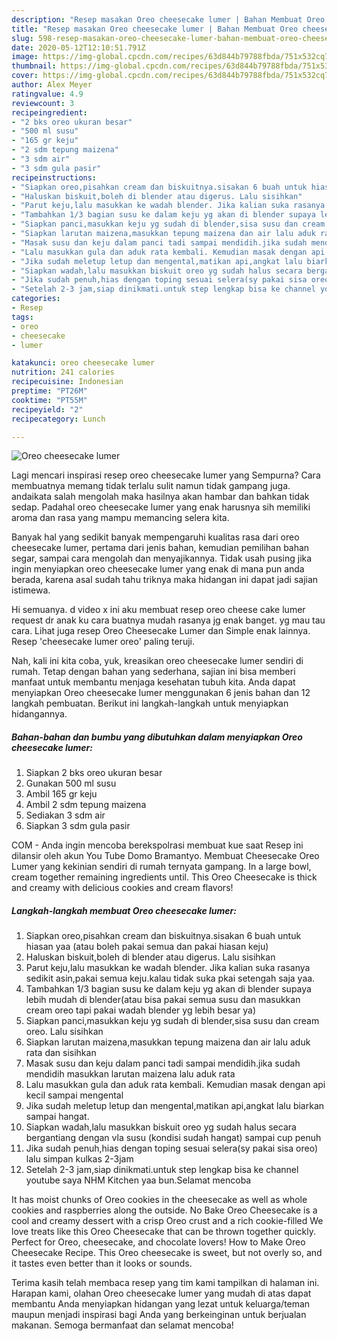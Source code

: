 ```yaml
---
description: "Resep masakan Oreo cheesecake lumer | Bahan Membuat Oreo cheesecake lumer Yang Enak Banget"
title: "Resep masakan Oreo cheesecake lumer | Bahan Membuat Oreo cheesecake lumer Yang Enak Banget"
slug: 598-resep-masakan-oreo-cheesecake-lumer-bahan-membuat-oreo-cheesecake-lumer-yang-enak-banget
date: 2020-05-12T12:10:51.791Z
image: https://img-global.cpcdn.com/recipes/63d844b79788fbda/751x532cq70/oreo-cheesecake-lumer-foto-resep-utama.jpg
thumbnail: https://img-global.cpcdn.com/recipes/63d844b79788fbda/751x532cq70/oreo-cheesecake-lumer-foto-resep-utama.jpg
cover: https://img-global.cpcdn.com/recipes/63d844b79788fbda/751x532cq70/oreo-cheesecake-lumer-foto-resep-utama.jpg
author: Alex Meyer
ratingvalue: 4.9
reviewcount: 3
recipeingredient:
- "2 bks oreo ukuran besar"
- "500 ml susu"
- "165 gr keju"
- "2 sdm tepung maizena"
- "3 sdm air"
- "3 sdm gula pasir"
recipeinstructions:
- "Siapkan oreo,pisahkan cream dan biskuitnya.sisakan 6 buah untuk hiasan yaa (atau boleh pakai semua dan pakai hiasan keju)"
- "Haluskan biskuit,boleh di blender atau digerus. Lalu sisihkan"
- "Parut keju,lalu masukkan ke wadah blender. Jika kalian suka rasanya sedikit asin,pakai semua keju.kalau tidak suka pkai setengah saja yaa."
- "Tambahkan 1/3 bagian susu ke dalam keju yg akan di blender supaya lebih mudah di blender(atau bisa pakai semua susu dan masukkan cream oreo tapi pakai wadah blender yg lebih besar ya)"
- "Siapkan panci,masukkan keju yg sudah di blender,sisa susu dan cream oreo. Lalu sisihkan"
- "Siapkan larutan maizena,masukkan tepung maizena dan air lalu aduk rata dan sisihkan"
- "Masak susu dan keju dalam panci tadi sampai mendidih.jika sudah mendidih masukkan larutan maizena lalu aduk rata"
- "Lalu masukkan gula dan aduk rata kembali. Kemudian masak dengan api kecil sampai mengental"
- "Jika sudah meletup letup dan mengental,matikan api,angkat lalu biarkan sampai hangat."
- "Siapkan wadah,lalu masukkan biskuit oreo yg sudah halus secara bergantiang dengan vla susu (kondisi sudah hangat) sampai cup penuh"
- "Jika sudah penuh,hias dengan toping sesuai selera(sy pakai sisa oreo) lalu simpan kulkas 2-3jam"
- "Setelah 2-3 jam,siap dinikmati.untuk step lengkap bisa ke channel youtube saya NHM Kitchen yaa bun.Selamat mencoba"
categories:
- Resep
tags:
- oreo
- cheesecake
- lumer

katakunci: oreo cheesecake lumer 
nutrition: 241 calories
recipecuisine: Indonesian
preptime: "PT26M"
cooktime: "PT55M"
recipeyield: "2"
recipecategory: Lunch

---
```



![Oreo cheesecake lumer](https://img-global.cpcdn.com/recipes/63d844b79788fbda/751x532cq70/oreo-cheesecake-lumer-foto-resep-utama.jpg)

Lagi mencari inspirasi resep oreo cheesecake lumer yang Sempurna? Cara membuatnya memang tidak terlalu sulit namun tidak gampang juga. andaikata salah mengolah maka hasilnya akan hambar dan bahkan tidak sedap. Padahal oreo cheesecake lumer yang enak harusnya sih memiliki aroma dan rasa yang mampu memancing selera kita.

Banyak hal yang sedikit banyak mempengaruhi kualitas rasa dari oreo cheesecake lumer, pertama dari jenis bahan, kemudian pemilihan bahan segar, sampai cara mengolah dan menyajikannya. Tidak usah pusing jika ingin menyiapkan oreo cheesecake lumer yang enak di mana pun anda berada, karena asal sudah tahu triknya maka hidangan ini dapat jadi sajian istimewa.

Hi semuanya. d video x ini aku membuat resep oreo cheese cake lumer request dr anak ku cara buatnya mudah rasanya jg enak banget. yg mau tau cara. Lihat juga resep Oreo Cheesecake Lumer dan Simple enak lainnya. Resep &#39;cheesecake lumer oreo&#39; paling teruji.


Nah, kali ini kita coba, yuk, kreasikan oreo cheesecake lumer sendiri di rumah. Tetap dengan bahan yang sederhana, sajian ini bisa memberi manfaat untuk membantu menjaga kesehatan tubuh kita. Anda dapat menyiapkan Oreo cheesecake lumer menggunakan 6 jenis bahan dan 12 langkah pembuatan. Berikut ini langkah-langkah untuk menyiapkan hidangannya.

<!--inarticleads1-->

##### Bahan-bahan dan bumbu yang dibutuhkan dalam menyiapkan Oreo cheesecake lumer:

1. Siapkan 2 bks oreo ukuran besar
1. Gunakan 500 ml susu
1. Ambil 165 gr keju
1. Ambil 2 sdm tepung maizena
1. Sediakan 3 sdm air
1. Siapkan 3 sdm gula pasir


COM - Anda ingin mencoba berekspolrasi membuat kue saat Resep ini dilansir oleh akun You Tube Domo Bramantyo. Membuat Cheesecake Oreo Lumer yang kekinian sendiri di rumah ternyata gampang. In a large bowl, cream together remaining ingredients until. This Oreo Cheesecake is thick and creamy with delicious cookies and cream flavors! 

<!--inarticleads2-->

##### Langkah-langkah membuat Oreo cheesecake lumer:

1. Siapkan oreo,pisahkan cream dan biskuitnya.sisakan 6 buah untuk hiasan yaa (atau boleh pakai semua dan pakai hiasan keju)
1. Haluskan biskuit,boleh di blender atau digerus. Lalu sisihkan
1. Parut keju,lalu masukkan ke wadah blender. Jika kalian suka rasanya sedikit asin,pakai semua keju.kalau tidak suka pkai setengah saja yaa.
1. Tambahkan 1/3 bagian susu ke dalam keju yg akan di blender supaya lebih mudah di blender(atau bisa pakai semua susu dan masukkan cream oreo tapi pakai wadah blender yg lebih besar ya)
1. Siapkan panci,masukkan keju yg sudah di blender,sisa susu dan cream oreo. Lalu sisihkan
1. Siapkan larutan maizena,masukkan tepung maizena dan air lalu aduk rata dan sisihkan
1. Masak susu dan keju dalam panci tadi sampai mendidih.jika sudah mendidih masukkan larutan maizena lalu aduk rata
1. Lalu masukkan gula dan aduk rata kembali. Kemudian masak dengan api kecil sampai mengental
1. Jika sudah meletup letup dan mengental,matikan api,angkat lalu biarkan sampai hangat.
1. Siapkan wadah,lalu masukkan biskuit oreo yg sudah halus secara bergantiang dengan vla susu (kondisi sudah hangat) sampai cup penuh
1. Jika sudah penuh,hias dengan toping sesuai selera(sy pakai sisa oreo) lalu simpan kulkas 2-3jam
1. Setelah 2-3 jam,siap dinikmati.untuk step lengkap bisa ke channel youtube saya NHM Kitchen yaa bun.Selamat mencoba


It has moist chunks of Oreo cookies in the cheesecake as well as whole cookies and raspberries along the outside. No Bake Oreo Cheesecake is a cool and creamy dessert with a crisp Oreo crust and a rich cookie-filled We love treats like this Oreo Cheesecake that can be thrown together quickly. Perfect for Oreo, cheesecake, and chocolate lovers! How to Make Oreo Cheesecake Recipe. This Oreo cheesecake is sweet, but not overly so, and it tastes even better than it looks or sounds. 

Terima kasih telah membaca resep yang tim kami tampilkan di halaman ini. Harapan kami, olahan Oreo cheesecake lumer yang mudah di atas dapat membantu Anda menyiapkan hidangan yang lezat untuk keluarga/teman maupun menjadi inspirasi bagi Anda yang berkeinginan untuk berjualan makanan. Semoga bermanfaat dan selamat mencoba!
